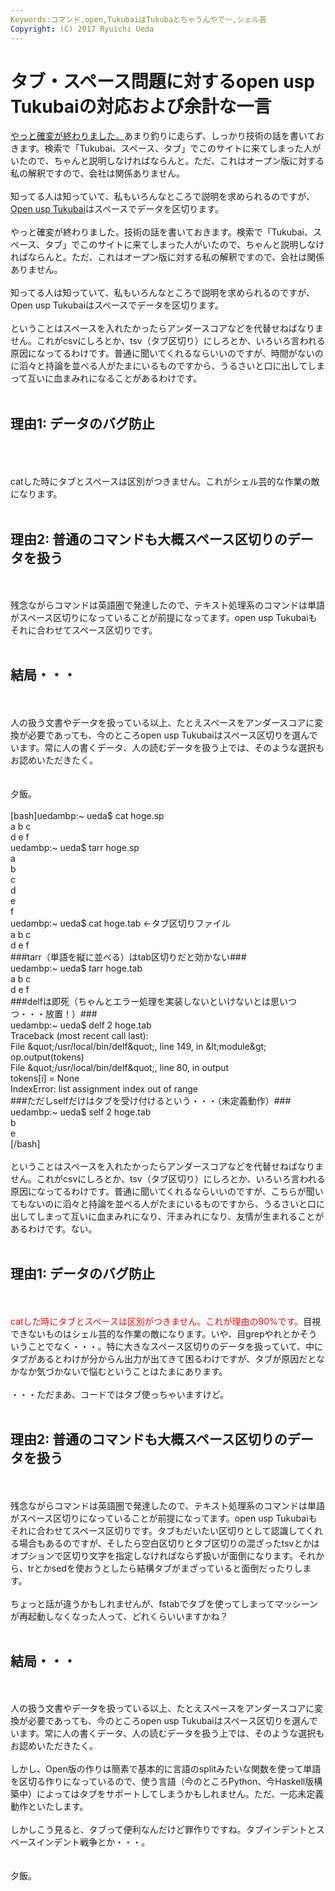 ```yaml
---
Keywords:コマンド,open,TukubaiはTukubaとちゃうんやで〜,シェル芸
Copyright: (C) 2017 Ryuichi Ueda
---
```

# <!--:ja-->タブ・スペース問題に対するopen usp Tukubaiの対応および余計な一言<!--:-->
<!--:ja--><a href="http://blog.ueda.asia/?p=2157" title="SI業界がIT化してないとか酷いことを言ってしまった" target="_blank">やっと確変が終わりました。</a>あまり釣りに走らず、しっかり技術の話を書いておきます。検索で「Tukubai、スペース、タブ」でこのサイトに来てしまった人がいたので、ちゃんと説明しなければならんと。ただ、これはオープン版に対する私の解釈ですので、会社は関係ありません。<br />
<br />
知ってる人は知っていて、私もいろんなところで説明を求められるのですが、<a href="https://github.com/usp-engineers-community/Open-usp-Tukubai" target="_blank">Open usp Tukubai</a>はスペースでデータを区切ります。<br />
<br />
<!--:--><!--:en-->やっと確変が終わりました。技術の話を書いておきます。検索で「Tukubai、スペース、タブ」でこのサイトに来てしまった人がいたので、ちゃんと説明しなければならんと。ただ、これはオープン版に対する私の解釈ですので、会社は関係ありません。<br />
<br />
知ってる人は知っていて、私もいろんなところで説明を求められるのですが、Open usp Tukubaiはスペースでデータを区切ります。<br />
<br />
ということはスペースを入れたかったらアンダースコアなどを代替せねばなりません。これがcsvにしろとか、tsv（タブ区切り）にしろとか、いろいろ言われる原因になってるわけです。普通に聞いてくれるならいいのですが、時間がないのに滔々と持論を並べる人がたまにいるものですから、うるさいと口に出してしまって互いに血まみれになることがあるわけです。<br />
<br />
<h2>理由1: データのバグ防止</h2><br />
<br />
<br />
catした時にタブとスペースは区別がつきません。これがシェル芸的な作業の敵になります。<br />
<br />
<h2>理由2: 普通のコマンドも大概スペース区切りのデータを扱う</h2><br />
<br />
残念ながらコマンドは英語圏で発達したので、テキスト処理系のコマンドは単語がスペース区切りになっていることが前提になってます。open usp Tukubaiもそれに合わせてスペース区切りです。<br />
<br />
<h2>結局・・・</h2><br />
<br />
人の扱う文書やデータを扱っている以上、たとえスペースをアンダースコアに変換が必要であっても、今のところopen usp Tukubaiはスペース区切りを選んでいます。常に人の書くデータ、人の読むデータを扱う上では、そのような選択もお認めいただきたく。<br />
<br />
<br />
夕飯。<!--:--><!--more--><!--:ja--><br />
<br />
[bash]uedambp:~ ueda$ cat hoge.sp<br />
a b c<br />
d e f<br />
uedambp:~ ueda$ tarr hoge.sp <br />
a<br />
b<br />
c<br />
d<br />
e<br />
f<br />
uedambp:~ ueda$ cat hoge.tab ←タブ区切りファイル<br />
a	b	c<br />
d	e	f<br />
###tarr（単語を縦に並べる）はtab区切りだと効かない###<br />
uedambp:~ ueda$ tarr hoge.tab<br />
a	b	c<br />
d	e	f<br />
###delfは即死（ちゃんとエラー処理を実装しないといけないとは思いつつ・・・放置！）###<br />
uedambp:~ ueda$ delf 2 hoge.tab <br />
Traceback (most recent call last):<br />
 File &amp;quot;/usr/local/bin/delf&amp;quot;, line 149, in &amp;lt;module&amp;gt;<br />
 op.output(tokens)<br />
 File &amp;quot;/usr/local/bin/delf&amp;quot;, line 80, in output<br />
 tokens[i] = None<br />
IndexError: list assignment index out of range<br />
###ただしselfだけはタブを受け付けるという・・・（未定義動作）###<br />
uedambp:~ ueda$ self 2 hoge.tab <br />
b<br />
e<br />
[/bash]<br />
<br />
ということはスペースを入れたかったらアンダースコアなどを代替せねばなりません。これがcsvにしろとか、tsv（タブ区切り）にしろとか、いろいろ言われる原因になってるわけです。普通に聞いてくれるならいいのですが、こちらが聞いてもないのに滔々と持論を並べる人がたまにいるものですから、うるさいと口に出してしまって互いに血まみれになり、汗まみれになり、友情が生まれることがあるわけです。ない。<br />
<br />
<h2>理由1: データのバグ防止</h2><br />
<br />
<span style="color:red">catした時にタブとスペースは区別がつきません。これが理由の90%です。</span>目視できないものはシェル芸的な作業の敵になります。いや、目grepやれとかそういうことでなく・・・。特に大きなスペース区切りのデータを扱っていて、中にタブがあるとわけが分からん出力が出てきて困るわけですが、タブが原因だとなかなか気づかないで悩むということはたまにあります。<br />
<br />
・・・ただまあ、コードではタブ使っちゃいますけど。<br />
<br />
<h2>理由2: 普通のコマンドも大概スペース区切りのデータを扱う</h2><br />
<br />
残念ながらコマンドは英語圏で発達したので、テキスト処理系のコマンドは単語がスペース区切りになっていることが前提になってます。open usp Tukubaiもそれに合わせてスペース区切りです。タブもだいたい区切りとして認識してくれる場合もあるのですが、そしたら空白区切りとタブ区切りの混ざったtsvとかはオプションで区切り文字を指定しなければならず扱いが面倒になります。それから、trとかsedを使おうとしたら結構タブがまざっていると面倒だったりします。<br />
<br />
ちょっと話が違うかもしれませんが、fstabでタブを使ってしまってマッシーンが再起動しなくなった人って、どれくらいいますかね？<br />
<br />
<h2>結局・・・</h2><br />
<br />
人の扱う文書やデータを扱っている以上、たとえスペースをアンダースコアに変換が必要であっても、今のところopen usp Tukubaiはスペース区切りを選んでいます。常に人の書くデータ、人の読むデータを扱う上では、そのような選択もお認めいただきたく。<br />
<br />
しかし、Open版の作りは簡素で基本的に言語のsplitみたいな関数を使って単語を区切る作りになっているので、使う言語（今のところPython、今Haskell版構築中）によってはタブをサポートしてしまうかもしれません。ただ、一応未定義動作といたします。<br />
<br />
しかしこう見ると、タブって便利なんだけど罪作りですね。タブインデントとスペースインデント戦争とか・・・。<br />
<br />
<br />
夕飯。<!--:-->
